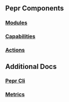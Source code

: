## Pepr Components
### [Modules](module.md)
### [Capabilities](capabilities.md)
### [Actions](actions.md)

## Additional Docs
### [Pepr Cli](cli.md)
### [Metrics](metrics.md)
